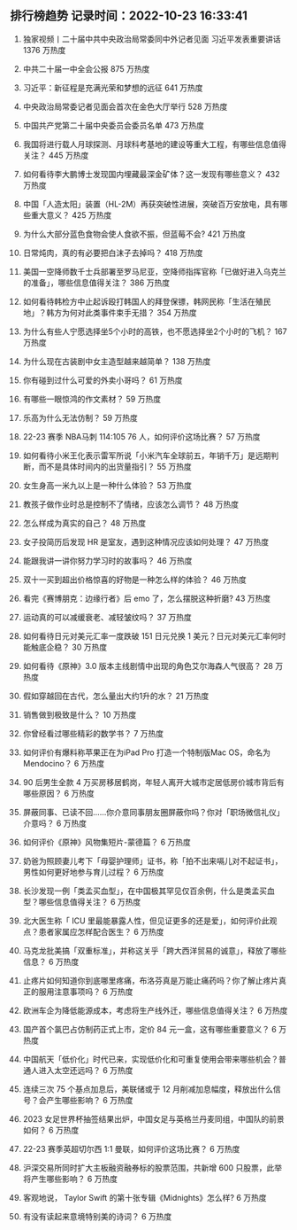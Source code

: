 
## 排行榜趋势 记录时间：2022-10-23 16:33:41
  
  1. 独家视频丨二十届中共中央政治局常委同中外记者见面 习近平发表重要讲话 1376 万热度
    
  2. 中共二十届一中全会公报 875 万热度
    
  3. 习近平：新征程是充满光荣和梦想的远征 641 万热度
    
  4. 中央政治局常委记者见面会首次在金色大厅举行 528 万热度
    
  5. 中国共产党第二十届中央委员会委员名单 473 万热度
    
  6. 我国将进行载人月球探测、月球科考基地的建设等重大工程，有哪些信息值得关注？ 445 万热度
    
  7. 如何看待李大鹏博士发现国内埋藏最深金矿体？这一发现有哪些意义？ 432 万热度
    
  8. 中国「人造太阳」装置（HL-2M）再获突破性进展，突破百万安放电，具有哪些重大意义？ 425 万热度
    
  9. 为什么大部分蓝色食物会使人食欲不振，但蓝莓不会? 421 万热度
    
  10. 日常炖肉，真的有必要把白沫子去掉吗？ 418 万热度
    
  11. 美国一空降师数千士兵部署至罗马尼亚，空降师指挥官称「已做好进入乌克兰的准备」，哪些信息值得关注？ 386 万热度
    
  12. 如何看待韩检方中止起诉殴打韩国人的拜登保镖，韩网民称「生活在殖民地」？韩方为何对此类事件束手无措？ 354 万热度
    
  13. 为什么有些人宁愿选择坐5个小时的高铁，也不愿选择坐2个小时的飞机？ 167 万热度
    
  14. 为什么现在古装剧中女主造型越来越简单？ 138 万热度
    
  15. 你有碰到过什么可爱的外卖小哥吗？ 61 万热度
    
  16. 有哪些一眼惊鸿的作文素材？ 59 万热度
    
  17. 乐高为什么无法仿制？ 59 万热度
    
  18. 22-23 赛季 NBA马刺 114:105 76 人，如何评价这场比赛？ 57 万热度
    
  19. 如何看待小米王化表示雷军所说「小米汽车全球前五，年销千万」是远期判断，而不是具体时间内的出货量指引？ 55 万热度
    
  20. 女生身高一米九以上是一种什么体验？ 53 万热度
    
  21. 教孩子做作业时总是控制不了情绪，应该怎么调节？ 48 万热度
    
  22. 怎么样成为真实的自己？ 48 万热度
    
  23. 女子投简历后发现 HR 是室友，遇到这种情况应该如何处理？ 47 万热度
    
  24. 能跟我讲一讲你努力学习时的故事吗？ 46 万热度
    
  25. 双十一买到超出价格惊喜的好物是一种怎么样的体验？ 46 万热度
    
  26. 看完《赛博朋克：边缘行者》后 emo 了，怎么摆脱这种折磨? 43 万热度
    
  27. 运动真的可以减缓衰老、减轻皱纹吗？ 37 万热度
    
  28. 如何看待日元对美元汇率一度跌破 151 日元兑换 1 美元？日元对美元汇率何时能触底企稳？ 30 万热度
    
  29. 如何看待《原神》3.0 版本主线剧情中出现的角色艾尔海森人气很高？ 28 万热度
    
  30. 假如穿越回在古代，怎么量出大约1升的水？ 21 万热度
    
  31. 销售做到极致是什么？ 10 万热度
    
  32. 你曾经看过哪些精彩的数学书？ 7 万热度
    
  33. 如何评价有爆料称苹果正在为iPad Pro 打造一个特制版Mac OS，命名为Mendocino？ 6 万热度
    
  34. 90 后男生全款 4 万买房移居鹤岗，年轻人离开大城市定居低房价城市背后有哪些原因？ 6 万热度
    
  35. 屏蔽同事、已读不回……你介意同事朋友圈屏蔽你吗？你对「职场微信礼仪」介意吗？ 6 万热度
    
  36. 如何评价《原神》风物集短片-蒙德篇？ 6 万热度
    
  37. 奶爸为照顾妻儿考下「母婴护理师」证书，称「拍不出来嗝儿对不起证书」，男性如何更好地参与育儿过程？ 6 万热度
    
  38. 长沙发现一例「类孟买血型」，在中国极其罕见仅百余例，什么是类孟买血型？哪些信息值得关注？ 6 万热度
    
  39. 北大医生称「 ICU 里最能暴露人性，但见证更多的还是爱」，如何评价此观点？患者家属应怎样配合医生？ 6 万热度
    
  40. 马克龙批美搞「双重标准」，并称这关乎「跨大西洋贸易的诚意」，释放了哪些信息？ 6 万热度
    
  41. 止疼片如何知道你到底哪里疼痛，布洛芬真是万能止痛药吗？你了解止疼片真正的服用注意事项吗？ 6 万热度
    
  42. 欧洲车企为降低能源成本，考虑将生产线外迁，哪些信息值得关注？ 6 万热度
    
  43. 国产首个氯巴占仿制药正式上市，定价 84 元一盒，这有哪些重要意义？ 6 万热度
    
  44. 中国航天「低价化」时代已来，实现低价化和可重复使用会带来哪些机会？普通人进入太空还远吗？ 6 万热度
    
  45. 连续三次 75 个基点加息后，美联储或于 12 月削减加息幅度，释放出什么信号？会产生哪些影响？ 6 万热度
    
  46. 2023 女足世界杯抽签结果出炉，中国女足与英格兰丹麦同组，中国队的前景如何？ 6 万热度
    
  47. 22-23 赛季英超切尔西 1:1 曼联，如何评价这场比赛？ 6 万热度
    
  48. 沪深交易所同时扩大主板融资融券标的股票范围，共新增 600 只股票，此举将产生哪些影响？ 6 万热度
    
  49. 客观地说， Taylor Swift 的第十张专辑《Midnights》怎么样? 6 万热度
    
  50. 有没有读起来意境特别美的诗词？ 6 万热度
    